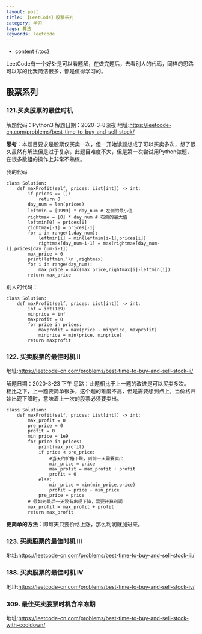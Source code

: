 ```yaml
---
layout: post
title: 【LeetCode】股票系列
category: 学习
tags: 算法
keywords: leetcode
---
```


* content
{:toc}


LeetCode有一个好处是可以看题解，在做完题后，去看别人的代码，同样的思路可以写的比我简洁很多，都是值得学习的。  

## 股票系列
  
### 121.买卖股票的最佳时机

解题代码：Python3
解题日期：2020-3-8深夜
地址:<https://leetcode-cn.com/problems/best-time-to-buy-and-sell-stock/>

**思考**：本题目要求是股票仅买卖一次，但一开始读题想成了可以买卖多次，想了很久虽然有解法但是过于复杂。此题目难度不大，但是第一次尝试用Python做题，在很多数组的操作上非常不熟练。

我的代码
```
class Solution:
    def maxProfit(self, prices: List[int]) -> int:
        if prices == []:
            return 0
        day_num = len(prices)
        leftmin = [9999] * day_num # 左侧的最小值
        rightmax = [0] * day_num # 右侧的最大值
        leftmin[0] = prices[0]
        rightmax[-1] = prices[-1]
        for i in range(1,day_num):
            leftmin[i] = min(leftmin[i-1],prices[i])
            rightmax[day_num-i-1] = max(rightmax[day_num-i],prices[day_num-i-1])
        max_price = 0
        print(leftmin,'\n',rightmax)
        for i in range(day_num):
            max_price = max(max_price,rightmax[i]-leftmin[i])
        return max_price
```

别人的代码：
```
class Solution:
    def maxProfit(self, prices: List[int]) -> int:
        inf = int(1e9)
        minprice = inf
        maxprofit = 0
        for price in prices:
            maxprofit = max(price - minprice, maxprofit)
            minprice = min(price, minprice)
        return maxprofit

```

### 122. 买卖股票的最佳时机 II

地址:<https://leetcode-cn.com/problems/best-time-to-buy-and-sell-stock-ii/>

解题日期：2020-3-23 下午
思路：此题相比于上一题的改进是可以买卖多次。
相比之下，上一题要简单很多，这个题的难度不高，但是需要想到点上。当价格开始出现下降时，意味着上一次的股票必须要卖出。



```
class Solution:
    def maxProfit(self, prices: List[int]) -> int:
        max_profit = 0
        pre_price = 0
        profit = 0
        min_price = 1e9
        for price in prices:
            print(max_profit)
            if price < pre_price:
                #当天的价格下跌，则前一天需要卖出
                min_price = price
                max_profit = max_profit + profit
                profit = 0
            else:
                min_price = min(min_price,price)
                profit = price - min_price
            pre_price = price
        # 假如到最后一天没有出现下降，需要计算利润
        max_profit = max_profit + profit
        return max_profit

```

**更简单的方法**：即每天只要价格上涨，那么利润就加进来。


### 123. 买卖股票的最佳时机 III

地址:<https://leetcode-cn.com/problems/best-time-to-buy-and-sell-stock-iii/>

### 188. 买卖股票的最佳时机 IV

地址:<https://leetcode-cn.com/problems/best-time-to-buy-and-sell-stock-iv/>

### 309. 最佳买卖股票时机含冷冻期
地址:<https://leetcode-cn.com/problems/best-time-to-buy-and-sell-stock-with-cooldown/>